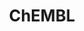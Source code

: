 ---
bigquery: https://console.cloud.google.com/bigquery?p=patents-public-data&d=ebi_chembl&page=dataset
citation: '"The ChEMBL database in 2017." Anna Gaulton, Anne Hersey, Michał Nowotka,
  A Patrícia Bento, Jon Chambers, David Mendez, Prudence Mutowo, Francis Atkinson,
  Louisa J Bellis, Elena Cibrián-Uhalte, Mark Davies, Nathan Dedman, Anneli Karlsson,
  María Paula Magariños, John P Overington, George Papadatos, Ines Smit, Andrew R
  Leach Nucleic acids Research (2017) 45 (Database Issue), D945-D954'
contributors: European Bioinformatics Institute
cost: None
description: ChEMBL Data is a manually curated database of small molecules used in
  drug discovery, including information about existing patented drugs.
documentation: 'schema: https://www.ebi.ac.uk/chembl/db_schema


  '
last_edit: Mon, 04 Apr 2022 19:07:30 GMT
location: https://console.cloud.google.com/marketplace/product/google_patents_public_datasets/chembl
maintained_by: EMBL-EBI, an outstation of European Molecular Biology Laboratory
related_publications: '

  ChEMBL: towards direct deposition of bioassay data.


  Mendez D, Gaulton A, Bento AP, Chambers J, De Veij M, Félix E, Magariños MP, Mosquera
  JF, Mutowo P, Nowotka M, Gordillo-Marañón M, Hunter F, Junco L, Mugumbate G, Rodriguez-Lopez
  M, Atkinson F, Bosc N, Radoux CJ, Segura-Cabrera A, Hersey A, Leach AR.


  — Nucleic Acids Res. 2019; 47(D1):D930-D940. doi: 10.1093/nar/gky1075

  '
schema_fields: '[''path'', ''published_type'', ''assay_desc'', ''warning_class'',
  ''metref_id'', ''cx_logp'', ''parameter_type'', ''hrac_class_id'', ''ref_id'', ''hbd'',
  ''creation_date'', ''ridx'', ''published_units'', ''relation'', ''alogp'', ''warning_type'',
  ''l2'', ''route'', ''cell_name'', ''synonyms'', ''qed_weighted'', ''met_conversion'',
  ''hbd_lipinski'', ''parameter_value'', ''entity_id'', ''mutation'', ''mol_hrac_id'',
  ''assay_organism'', ''text_value'', ''cell_id'', ''component_synonym'', ''who_extra'',
  ''who_name'', ''chirality'', ''mc_target_type'', ''warning_description'', ''biocomp_id'',
  ''sequence_md5sum'', ''level2_description'', ''efo_id'', ''rtb'', ''polymer_flag'',
  ''met_comment'', ''cell_source_organism'', ''innovator_company'', ''uberon_id'',
  ''l4'', ''bao_id'', ''level5'', ''dosed_ingredient'', ''bei'', ''mw_freebase'',
  ''compsyn_id'', ''company'', ''stem_class'', ''product_id'', ''domain_description'',
  ''predbind_id'', ''parent_id'', ''applicant_full_name'', ''ro3_pass'', ''cell_description'',
  ''warnref_id'', ''ddd_units'', ''src_description'', ''related_tid'', ''qudt_units'',
  ''indication_class'', ''co_stem_id'', ''level3'', ''assay_category'', ''ref_type'',
  ''compd_id'', ''curation_comment'', ''helm_notation'', ''sitecomp_id'', ''description'',
  ''oral'', ''num_alerts'', ''subgroup'', ''site_residues'', ''priority'', ''target_desc'',
  ''species_group_flag'', ''active_molregno'', ''direct_interaction'', ''entity_type'',
  ''parenteral'', ''result_flag'', ''clo_id'', ''mw_monoisotopic'', ''syn_type'',
  ''l1'', ''cx_most_bpka'', ''l6'', ''mc_tax_id'', ''class_type'', ''aidx'', ''structure_type'',
  ''comp_go_id'', ''parent_type'', ''start_position'', ''molecule_type'', ''molfile'',
  ''num_ro5_violations'', ''cx_most_apka'', ''authors'', ''ddd_id'', ''activity_comment'',
  ''end_position'', ''standard_inchi'', ''dosage_form'', ''activity_count'', ''tid_fixed'',
  ''ass_cls_map_id'', ''compound_name'', ''ingredient'', ''cell_source_tax_id'', ''irac_code'',
  ''component_type'', ''mesh_heading'', ''assay_param_id'', ''abstract'', ''potential_duplicate'',
  ''therapeutic_flag'', ''standard_relation'', ''psa'', ''efo_term'', ''annotation'',
  ''tissue_id'', ''alert_id'', ''cx_logd'', ''full_mwt'', ''normal_range_max'', ''pubmed_id'',
  ''relationship'', ''acd_logp'', ''usan_stem_definition'', ''updated_by'', ''src_id'',
  ''assay_tissue'', ''assay_subcellular_fraction'', ''publication_number'', ''status'',
  ''full_molformula'', ''record_id'', ''title'', ''targrel_id'', ''cl_lincs_id'',
  ''acd_most_apka'', ''trade_name'', ''accession'', ''submission_date'', ''parent_molregno'',
  ''variant_id'', ''value'', ''l5'', ''comp_class_id'', ''stat'', ''mechanism_comment'',
  ''confidence_score'', ''toid'', ''num_lipinski_ro5_violations'', ''protein_class_synonym'',
  ''usan_stem_id'', ''pathway_id'', ''drugind_id'', ''withdrawn_year'', ''strength'',
  ''set_name'', ''mol_atc_id'', ''src_short_name'', ''sei'', ''protein_class_id'',
  ''formulation_id'', ''prod_pat_id'', ''patent_no'', ''alert_name'', ''country'',
  ''published_value'', ''level2'', ''cell_ontology_id'', ''ap_id'', ''molsyn_id'',
  ''mechanism_of_action'', ''mecref_id'', ''tid'', ''cellosaurus_id'', ''comments'',
  ''assay_type'', ''active_ingredient'', ''disease_efficacy'', ''site_name'', ''res_stem_id'',
  ''withdrawn_flag'', ''availability_type'', ''bao_format'', ''black_box_warning'',
  ''uo_units'', ''previous_company'', ''source_domain_id'', ''organism'', ''caloha_id'',
  ''compound_key'', ''standard_text_value'', ''updated_on'', ''smid'', ''topical'',
  ''stem'', ''level4_description'', ''parent_go_id'', ''first_in_class'', ''standard_value'',
  ''met_id'', ''idx'', ''max_phase_for_ind'', ''inorganic_flag'', ''isoform'', ''prediction_method'',
  ''approval_date'', ''protein_class_desc'', ''version'', ''tbl'', ''doc_type'', ''warning_year'',
  ''cpd_str_alert_id'', ''natural_product'', ''chebi_par_id'', ''cidx'', ''year'',
  ''irac_class_id'', ''prodrug'', ''mol_irac_id'', ''mc_target_name'', ''label'',
  ''research_stem'', ''short_name'', ''homologue'', ''assay_test_type'', ''curated_by'',
  ''doc_id'', ''domain_name'', ''first_approval'', ''type'', ''molecular_species'',
  ''mesh_id'', ''warning_country'', ''frac_class_id'', ''standard_upper_value'', ''downgraded'',
  ''go_id'', ''l7'', ''level3_description'', ''cell_source_tissue'', ''warning_id'',
  ''db_source'', ''chembl_id'', ''definition'', ''smarts'', ''bao_endpoint'', ''bto_id'',
  ''action_type'', ''domain_type'', ''binding_site_comment'', ''standard_type'', ''hrac_code'',
  ''component_id'', ''ad_type'', ''protclasssyn_id'', ''src_compound_id'', ''enzyme_name'',
  ''mol_frac_id'', ''sequence'', ''withdrawn_reason'', ''atc_code'', ''units'', ''oc_id'',
  ''source'', ''last_page'', ''last_active'', ''rgid'', ''ddd_value'', ''upper_value'',
  ''target_mapping'', ''actsm_id'', ''mc_target_accession'', ''patent_use_code'',
  ''patent_id'', ''activity_id'', ''confidence'', ''molregno'', ''withdrawn_country'',
  ''l8'', ''indref_id'', ''lle'', ''pchembl_value'', ''drug_record_id'', ''ddd_admr'',
  ''acd_most_bpka'', ''mec_id'', ''drug_substance_flag'', ''ddd_comment'', ''usan_year'',
  ''hba'', ''std_act_id'', ''normal_range_min'', ''ref_url'', ''target_type'', ''frac_code'',
  ''standard_flag'', ''issue'', ''site_id'', ''class_level'', ''l3'', ''assay_tax_id'',
  ''le'', ''usan_substem'', ''relationship_desc'', ''metabolite_record_id'', ''orig_description'',
  ''selectivity_comment'', ''assay_class_id'', ''major_class'', ''assay_id'', ''molecular_mechanism'',
  ''substrate_record_id'', ''enzyme_tid'', ''data_validity_comment'', ''assay_cell_type'',
  ''mc_organism'', ''nda_type'', ''max_phase'', ''level1_description'', ''heavy_atoms'',
  ''log_id'', ''tax_id'', ''domain_id'', ''as_id'', ''drug_product_flag'', ''src_assay_id'',
  ''assay_source'', ''pathway_key'', ''standard_inchi_key'', ''volume'', ''aspect'',
  ''relationship_type'', ''alert_set_id'', ''name'', ''published_relation'', ''withdrawn_class'',
  ''journal'', ''delist_flag'', ''db_version'', ''acd_logd'', ''level1'', ''usan_stem'',
  ''first_page'', ''job_id'', ''pref_name'', ''patent_expire_date'', ''doi'', ''assay_strain'',
  ''targcomp_id'', ''level4'', ''standard_units'', ''aromatic_rings'', ''hba_lipinski'',
  ''canonical_smiles'']'
shortname: chembl
tags:
- biotechnology
- health
- chemical
- bioinformatics
- medical
terms_of_use: CC BY-SA 3.0
title: ChEMBL
uuid: e232a192-965c-4ec9-904c-155b6dfe56c5
---